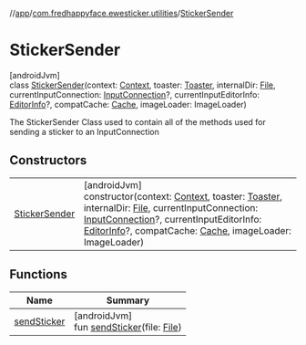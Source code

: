 //[app](../../../index.md)/[com.fredhappyface.ewesticker.utilities](../index.md)/[StickerSender](index.md)

# StickerSender

[androidJvm]\
class [StickerSender](index.md)(context: [Context](https://developer.android.com/reference/kotlin/android/content/Context.html), toaster: [Toaster](../-toaster/index.md), internalDir: [File](https://developer.android.com/reference/kotlin/java/io/File.html), currentInputConnection: [InputConnection](https://developer.android.com/reference/kotlin/android/view/inputmethod/InputConnection.html)?, currentInputEditorInfo: [EditorInfo](https://developer.android.com/reference/kotlin/android/view/inputmethod/EditorInfo.html)?, compatCache: [Cache](../-cache/index.md), imageLoader: ImageLoader)

The StickerSender Class used to contain all of the methods used for sending a sticker to an InputConnection

## Constructors

| | |
|---|---|
| [StickerSender](-sticker-sender.md) | [androidJvm]<br>constructor(context: [Context](https://developer.android.com/reference/kotlin/android/content/Context.html), toaster: [Toaster](../-toaster/index.md), internalDir: [File](https://developer.android.com/reference/kotlin/java/io/File.html), currentInputConnection: [InputConnection](https://developer.android.com/reference/kotlin/android/view/inputmethod/InputConnection.html)?, currentInputEditorInfo: [EditorInfo](https://developer.android.com/reference/kotlin/android/view/inputmethod/EditorInfo.html)?, compatCache: [Cache](../-cache/index.md), imageLoader: ImageLoader) |

## Functions

| Name | Summary |
|---|---|
| [sendSticker](send-sticker.md) | [androidJvm]<br>fun [sendSticker](send-sticker.md)(file: [File](https://developer.android.com/reference/kotlin/java/io/File.html)) |

